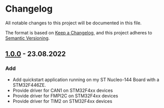 # Changelog

All notable changes to this project will be documented in this file.

The format is based on [Keep a Changelog](https://keepachangelog.com/en/1.0.0/),
and this project adheres to [Semantic Versioning](https://semver.org/spec/v2.0.0.html).

## [1.0.0] - 23.08.2022

### Add

- Add quickstart application running on my ST Nucleo-144 Board with a STM32F446ZE.
- Provide driver for CAN1 on STM32F4xx devices
- Provide driver for FMPI2C on STM32F4xx devices
- Provide driver for TIM2 on STM32F4xx devices

[unreleased]: https://github.com/embedded-office/canopen-stack/compare/v1.0.0...HEAD
[1.0.0]: https://github.com/embedded-office/canopen-stack/releases/tag/v1.0.0
